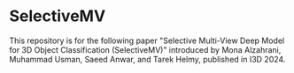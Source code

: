 # SelectiveMV
This repository is for the following paper "Selective Multi-View Deep Model for 3D Object Classification (SelectiveMV)" introduced by Mona Alzahrani, Muhammad Usman, Saeed Anwar, and Tarek Helmy, published in I3D 2024.
